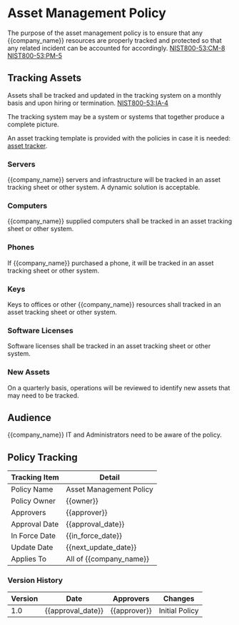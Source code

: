 # Asset Management Policy

The purpose of the asset management policy is to ensure that any {{company_name}} resources are properly tracked and
protected so that any related incident can be accounted for accordingly.
[NIST800-53:CM-8](https://nvd.nist.gov/800-53/Rev4/control/CM-8)
[NIST800-53:PM-5](https://nvd.nist.gov/800-53/Rev4/control/PM-5)

## Tracking Assets

Assets shall be tracked and updated in the tracking system on a monthly basis and upon hiring or termination. [NIST800-53:IA-4](https://nvd.nist.gov/800-53/Rev4/control/IA-4)

The tracking system may be a system or systems that together produce a complete picture.

An asset tracking template is provided with the policies in case it is needed: [asset tracker](../materials/asset_tracker.csv).

### Servers

{{company_name}} servers and infrastructure will be tracked in an asset tracking sheet or other system.
A dynamic solution is acceptable.

### Computers

{{company_name}} supplied computers shall be tracked in an asset tracking sheet or other system.

### Phones

If {{company_name}} purchased a phone, it will be tracked in an asset tracking sheet or other system.

### Keys

Keys to offices or other {{company_name}} resources shall tracked in an asset tracking sheet or other system.

### Software Licenses

Software licenses shall be tracked in an asset tracking sheet or other system.

### New Assets

On a quarterly basis, operations will be reviewed to identify new assets that may need to be tracked.

## Audience

{{company_name}} IT and Administrators need to be aware of the policy.

## Policy Tracking

| Tracking Item   | Detail |
|-----------------|--------|
| Policy Name     | Asset Management Policy |
| Policy Owner    | {{owner}} |
| Approvers       | {{approver}} |
| Approval Date   | {{approval_date}} |
| In Force Date   | {{in_force_date}} |
| Update Date     | {{next_update_date}} |
| Applies To      | All of {{company_name}} |

### Version History

| Version | Date | Approvers | Changes |
|--|--|--|--|
| 1.0 | {{approval_date}} | {{approver}} | Initial Policy |
